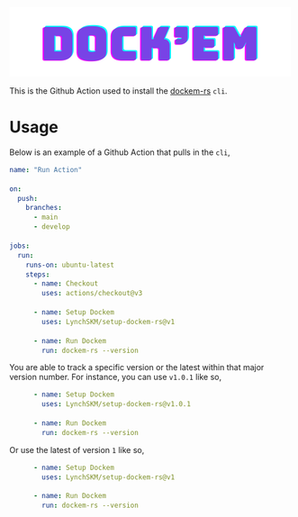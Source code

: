 ![Dockem](docs/logo.png)

This is the Github Action used to install the [dockem-rs](https://github.com/LynchSKM/dockem-rs) `cli`.

# Usage

Below is an example of a Github Action that pulls in the `cli`,

```yaml
name: "Run Action"

on:
  push:
    branches:
      - main
      - develop

jobs:
  run:
    runs-on: ubuntu-latest
    steps:
      - name: Checkout
        uses: actions/checkout@v3

      - name: Setup Dockem
        uses: LynchSKM/setup-dockem-rs@v1

      - name: Run Dockem
        run: dockem-rs --version
```

You are able to track a specific version or the latest within that major version number. For instance, you can use `v1.0.1` like so,
```yaml
      - name: Setup Dockem
        uses: LynchSKM/setup-dockem-rs@v1.0.1

      - name: Run Dockem
        run: dockem-rs --version
```

Or use the latest of version `1` like so,
```yaml
      - name: Setup Dockem
        uses: LynchSKM/setup-dockem-rs@v1

      - name: Run Dockem
        run: dockem-rs --version
```